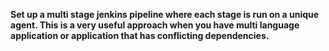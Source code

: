 **Set up a multi stage jenkins pipeline where each stage is run on a unique agent. This is a very useful approach when you have multi language application or application that has conflicting dependencies.**
